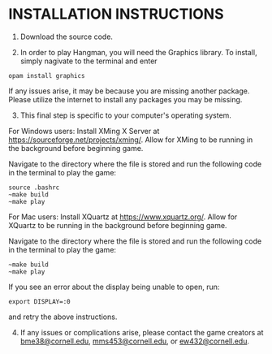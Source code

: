 # INSTALLATION INSTRUCTIONS

1) Download the source code. 

2) In order to play Hangman, you will need the Graphics library. To install, 
simply nagivate to the terminal and enter
```
opam install graphics
```
If any issues arise, it may be because you are missing another package. 
Please utilize the internet to install any packages you may be missing.

3) This final step is specific to your computer's operating system.

For Windows users: Install XMing X Server at 
https://sourceforge.net/projects/xming/. Allow for XMing to be running in the 
background before beginning game.

Navigate to the directory where the file is stored and run the following code in 
the terminal to play the game:

```
source .bashrc
~make build
~make play
```

For Mac users: Install XQuartz at https://www.xquartz.org/. Allow for XQuartz to 
be running in the background before beginning game. 

Navigate to the directory where the file is stored and run the following code in 
the terminal to play the game:

```
~make build
~make play
```

If you see an error about the display being unable to open, run: 

```
export DISPLAY=:0
```

and retry the above instructions.

4) If any issues or complications arise, please contact the game creators at
bme38@cornell.edu, mms453@cornell.edu, or ew432@cornell.edu.